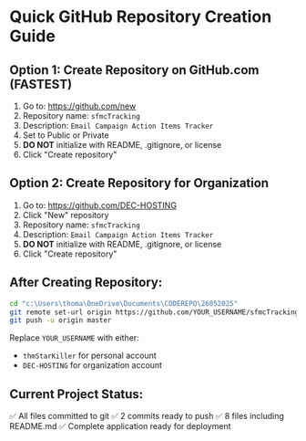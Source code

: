 # Quick GitHub Repository Creation Guide

## Option 1: Create Repository on GitHub.com (FASTEST)

1. Go to: https://github.com/new
2. Repository name: `sfmcTracking`
3. Description: `Email Campaign Action Items Tracker`
4. Set to Public or Private
5. **DO NOT** initialize with README, .gitignore, or license
6. Click "Create repository"

## Option 2: Create Repository for Organization

1. Go to: https://github.com/DEC-HOSTING
2. Click "New" repository
3. Repository name: `sfmcTracking`
4. Description: `Email Campaign Action Items Tracker`
5. **DO NOT** initialize with README, .gitignore, or license
6. Click "Create repository"

## After Creating Repository:

```bash
cd "c:\Users\thoma\OneDrive\Documents\CODEREPO\26052025"
git remote set-url origin https://github.com/YOUR_USERNAME/sfmcTracking.git
git push -u origin master
```

Replace `YOUR_USERNAME` with either:
- `thmStarKiller` for personal account
- `DEC-HOSTING` for organization account

## Current Project Status:
✅ All files committed to git
✅ 2 commits ready to push
✅ 8 files including README.md
✅ Complete application ready for deployment
